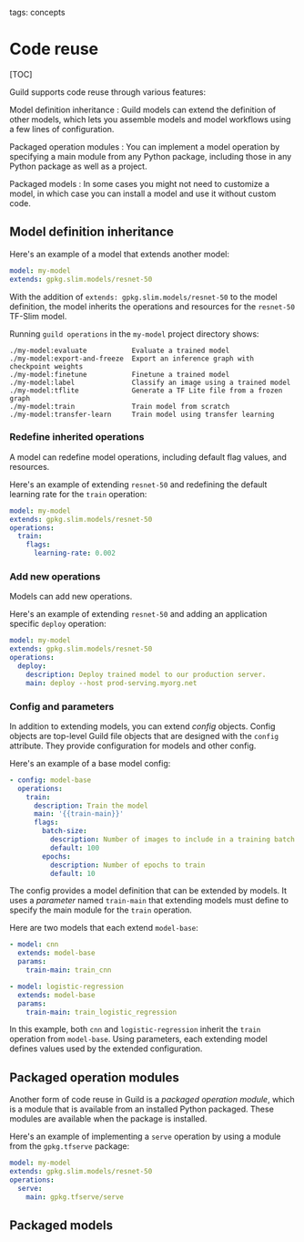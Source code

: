tags: concepts

# Code reuse

[TOC]

Guild supports code reuse through various features:

Model definition inheritance
: Guild models can extend the definition of other models, which lets
  you assemble models and model workflows using a few lines of
  configuration.

Packaged operation modules
: You can implement a model operation by specifying a main module from
  any Python package, including those in any Python package as well as
  a project.

Packaged models
: In some cases you might not need to customize a model, in which case
  you can install a model and use it without custom code.

## Model definition inheritance

Here's an example of a model that extends another model:

``` yaml
model: my-model
extends: gpkg.slim.models/resnet-50
```

With the addition of ``extends: gpkg.slim.models/resnet-50`` to the
model definition, the model inherits the operations and resources for
the `resnet-50` TF-Slim model.

Running ``guild operations`` in the `my-model` project directory shows:

``` output
./my-model:evaluate           Evaluate a trained model
./my-model:export-and-freeze  Export an inference graph with checkpoint weights
./my-model:finetune           Finetune a trained model
./my-model:label              Classify an image using a trained model
./my-model:tflite             Generate a TF Lite file from a frozen graph
./my-model:train              Train model from scratch
./my-model:transfer-learn     Train model using transfer learning
```

### Redefine inherited operations

A model can redefine model operations, including default flag values,
and resources.

Here's an example of extending `resnet-50` and redefining the default
learning rate for the `train` operation:

``` yaml
model: my-model
extends: gpkg.slim.models/resnet-50
operations:
  train:
    flags:
      learning-rate: 0.002
```

### Add new operations

Models can add new operations.

Here's an example of extending `resnet-50` and adding an application
specific `deploy` operation:

``` yaml
model: my-model
extends: gpkg.slim.models/resnet-50
operations:
  deploy:
    description: Deploy trained model to our production server.
    main: deploy --host prod-serving.myorg.net
```

### Config and parameters

In addition to extending models, you can extend *config*
objects. Config objects are top-level Guild file objects that are
designed with the `config` attribute. They provide configuration for
models and other config.

Here's an example of a base model config:

``` yaml
- config: model-base
  operations:
    train:
      description: Train the model
      main: '{{train-main}}'
      flags:
        batch-size:
          description: Number of images to include in a training batch
          default: 100
        epochs:
          description: Number of epochs to train
          default: 10
```

The config provides a model definition that can be extended by
models. It uses a *parameter* named `train-main` that extending models
must define to specify the main module for the `train` operation.

Here are two models that each extend `model-base`:

``` yaml
- model: cnn
  extends: model-base
  params:
    train-main: train_cnn

- model: logistic-regression
  extends: model-base
  params:
    train-main: train_logistic_regression
```

In this example, both `cnn` and `logistic-regression` inherit the
`train` operation from `model-base`. Using parameters, each
extending model defines values used by the extended configuration.

## Packaged operation modules

Another form of code reuse in Guild is a *packaged operation module*,
which is a module that is available from an installed Python
packaged. These modules are available when the package is installed.

Here's an example of implementing a `serve` operation by using a
module from the `gpkg.tfserve` package:

``` yaml
model: my-model
extends: gpkg.slim.models/resnet-50
operations:
  serve:
    main: gpkg.tfserve/serve
```

## Packaged models
